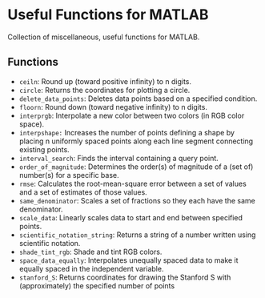 # Useful Functions for MATLAB

Collection of miscellaneous, useful functions for MATLAB.


## Functions

   - `ceiln`: Round up (toward positive infinity) to n digits.
   - `circle`: Returns the coordinates for plotting a circle.
   - `delete_data_points`: Deletes data points based on a specified condition.
   - `floorn`: Round down (toward negative infinity) to n digits.
   - `interprgb`: Interpolate a new color between two colors (in RGB color space).
   - `interpshape:` Increases the number of points defining a shape by placing n uniformly spaced points along each line segment connecting existing points.
   - `interval_search`: Finds the interval containing a query point.
   - `order_of_magnitude`: Determines the order(s) of magnitude of a (set of) number(s) for a specific base.
   - `rmse`: Calculates the root-mean-square error between a set of values and a set of estimates of those values.
   - `same_denominator`: Scales a set of fractions so they each have the same denominator.
   - `scale_data`: Linearly scales data to start and end between specified points.
   - `scientific_notation_string`: Returns a string of a number written using scientific notation.
   - `shade_tint_rgb`: Shade and tint RGB colors.
   - `space_data_equally`: Interpolates unequally spaced data to make it equally spaced in the independent variable.
   - `stanford_S`: Returns coordinates for drawing the Stanford S with (approximately) the specified number of points